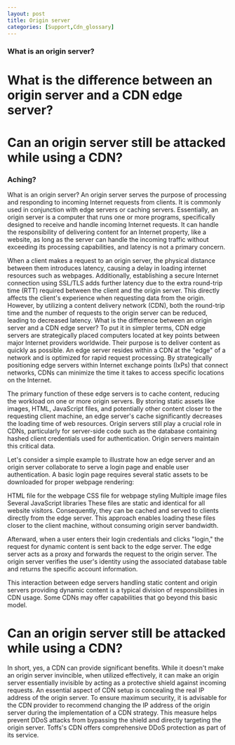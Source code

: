 ```yaml
---
layout: post
title: Origin server
categories: [Support,Cdn_glossary]
---
```

### What is an origin server?
# What is the difference between an origin server and a CDN edge server?
# Can an origin server still be attacked while using a CDN?
### Aching?
What is an origin server?
An origin server serves the purpose of processing and responding to incoming Internet requests from clients. It is commonly used in conjunction with edge servers or caching servers. Essentially, an origin server is a computer that runs one or more programs, specifically designed to receive and handle incoming Internet requests. It can handle the responsibility of delivering content for an Internet property, like a website, as long as the server can handle the incoming traffic without exceeding its processing capabilities, and latency is not a primary concern.

When a client makes a request to an origin server, the physical distance between them introduces latency, causing a delay in loading internet resources such as webpages. Additionally, establishing a secure Internet connection using SSL/TLS adds further latency due to the extra round-trip time (RTT) required between the client and the origin server. This directly affects the client's experience when requesting data from the origin. However, by utilizing a content delivery network (CDN), both the round-trip time and the number of requests to the origin server can be reduced, leading to decreased latency.
What is the difference between an origin server and a CDN edge server?
To put it in simpler terms, CDN edge servers are strategically placed computers located at key points between major Internet providers worldwide. Their purpose is to deliver content as quickly as possible. An edge server resides within a CDN at the "edge" of a network and is optimized for rapid request processing. By strategically positioning edge servers within Internet exchange points (IxPs) that connect networks, CDNs can minimize the time it takes to access specific locations on the Internet.

The primary function of these edge servers is to cache content, reducing the workload on one or more origin servers. By storing static assets like images, HTML, JavaScript files, and potentially other content closer to the requesting client machine, an edge server's cache significantly decreases the loading time of web resources. Origin servers still play a crucial role in CDNs, particularly for server-side code such as the database containing hashed client credentials used for authentication. Origin servers maintain this critical data.

Let's consider a simple example to illustrate how an edge server and an origin server collaborate to serve a login page and enable user authentication. A basic login page requires several static assets to be downloaded for proper webpage rendering:

HTML file for the webpage
CSS file for webpage styling
Multiple image files
Several JavaScript libraries
These files are static and identical for all website visitors. Consequently, they can be cached and served to clients directly from the edge server. This approach enables loading these files closer to the client machine, without consuming origin server bandwidth.



Afterward, when a user enters their login credentials and clicks "login," the request for dynamic content is sent back to the edge server. The edge server acts as a proxy and forwards the request to the origin server. The origin server verifies the user's identity using the associated database table and returns the specific account information.



This interaction between edge servers handling static content and origin servers providing dynamic content is a typical division of responsibilities in CDN usage. Some CDNs may offer capabilities that go beyond this basic model.

# Can an origin server still be attacked while using a CDN?
In short, yes, a CDN can provide significant benefits. While it doesn't make an origin server invincible, when utilized effectively, it can make an origin server essentially invisible by acting as a protective shield against incoming requests. An essential aspect of CDN setup is concealing the real IP address of the origin server. To ensure maximum security, it is advisable for the CDN provider to recommend changing the IP address of the origin server during the implementation of a CDN strategy. This measure helps prevent DDoS attacks from bypassing the shield and directly targeting the origin server. Toffs's CDN offers comprehensive DDoS protection as part of its service.